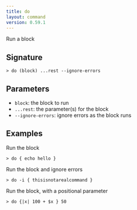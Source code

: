 ```yaml
---
title: do
layout: command
version: 0.59.1
---
```


Run a block

## Signature

```> do (block) ...rest --ignore-errors```

## Parameters

 -  `block`: the block to run
 -  `...rest`: the parameter(s) for the block
 -  `--ignore-errors`: ignore errors as the block runs

## Examples

Run the block
```shell
> do { echo hello }
```

Run the block and ignore errors
```shell
> do -i { thisisnotarealcommand }
```

Run the block, with a positional parameter
```shell
> do {|x| 100 + $x } 50
```
